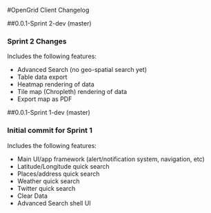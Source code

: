 #OpenGrid Client Changelog

##0.0.1-Sprint 2-dev (master)

### Sprint 2 Changes
Includes the following features:
* Advanced Search (no geo-spatial search yet)
* Table data export
* Heatmap rendering of data
* Tile map (Chropleth) rendering of data
* Export map as PDF

##0.0.1-Sprint 1-dev (master)

### Initial commit for Sprint 1
Includes the following features:
* Main UI/app framework (alert/notification system, navigation, etc)
* Latitude/Longitude quick search
* Places/address quick search
* Weather quick search
* Twitter quick search
* Clear Data
* Advanced Search shell UI